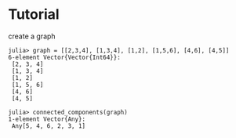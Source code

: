# Tutorial

create a graph
```jldoctest; setup=:(using DemoPackageCSY)
julia> graph = [[2,3,4], [1,3,4], [1,2], [1,5,6], [4,6], [4,5]]
6-element Vector{Vector{Int64}}:
 [2, 3, 4]
 [1, 3, 4]
 [1, 2]
 [1, 5, 6]
 [4, 6]
 [4, 5]

julia> connected_components(graph)
1-element Vector{Any}:
 Any[5, 4, 6, 2, 3, 1]
```
